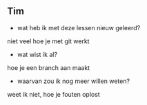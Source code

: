 ## Tim

+ wat heb ik met deze lessen nieuw geleerd?

niet veel
hoe je met git werkt

+ wat wist ik al?

hoe je een branch aan maakt 

+ waarvan zou ik nog meer willen weten?

weet ik niet, hoe je fouten oplost